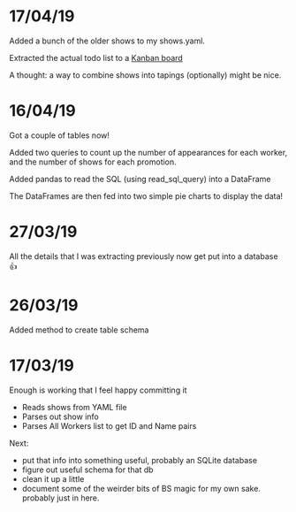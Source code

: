 # 17/04/19
Added a bunch of the older shows to my shows.yaml. 

Extracted the actual todo list to a [Kanban board](https://github.com/gordonjb/graplist.fm/projects/3)

A thought: a way to combine shows into tapings (optionally) might be nice.

# 16/04/19
Got a couple of tables now!

Added two queries to count up the number of appearances for each worker, and the number of shows for each promotion.

Added pandas to read the SQL (using read_sql_query) into a DataFrame

The DataFrames are then fed into two simple pie charts to display the data!

# 27/03/19
All the details that I was extracting previously now get put into a database 👍

# 26/03/19
Added method to create table schema

# 17/03/19
Enough is working that I feel happy committing it
- Reads shows from YAML file
- Parses out show info
- Parses All Workers list to get ID and Name pairs

Next:
- put that info into something useful, probably an SQLite database
- figure out useful schema for that db
- clean it up a little
- document some of the weirder bits of BS magic for my own sake. probably just in here.
